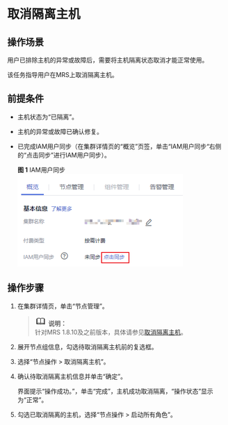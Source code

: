 # 取消隔离主机<a name="ZH-CN_TOPIC_0173397565"></a>

## 操作场景<a name="section2140760920333"></a>

用户已排除主机的异常或故障后，需要将主机隔离状态取消才能正常使用。

该任务指导用户在MRS上取消隔离主机。

## 前提条件<a name="section4577156020144"></a>

-   主机状态为“已隔离”。
-   主机的异常或故障已确认修复。
-   已完成IAM用户同步（在集群详情页的“概览”页签，单击“IAM用户同步“右侧的“点击同步”进行IAM用户同步）。

    **图 1**  IAM用户同步<a name="zh-cn_topic_0173397557_zh-cn_topic_0173397554_zh-cn_topic_0173397446_fig147531617121511"></a>  
    ![](figures/IAM用户同步-6.png "IAM用户同步-6")


## 操作步骤<a name="section38783114201418"></a>

1.  在集群详情页，单击“节点管理”。

    >![](public_sys-resources/icon-note.gif) **说明：**   
    >针对MRS 1.8.10及之前版本，具体请参见[取消隔离主机](取消隔离主机-119.md)。  

2.  展开节点组信息，勾选待取消隔离主机前的复选框。
3.  选择“节点操作 \> 取消隔离主机”。
4.  确认待取消隔离主机信息并单击“确定”。

    界面提示“操作成功。”，单击“完成”，主机成功取消隔离，“操作状态”显示为“正常”。

5.  勾选已取消隔离的主机，选择“节点操作 \> 启动所有角色”。

